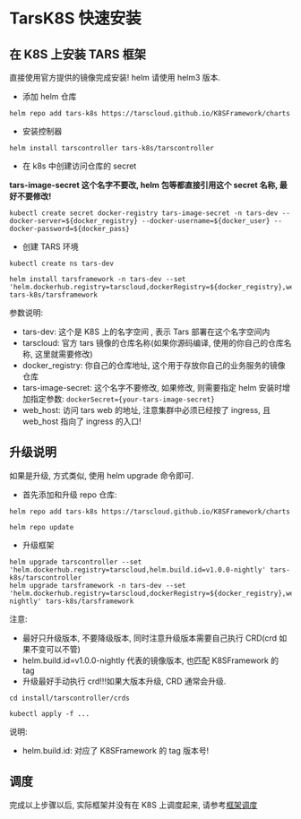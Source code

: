 # TarsK8S 快速安装

## 在 K8S 上安装 TARS 框架

直接使用官方提供的镜像完成安装! helm 请使用 helm3 版本.

- 添加 helm 仓库

```
helm repo add tars-k8s https://tarscloud.github.io/K8SFramework/charts

```

- 安装控制器

```
helm install tarscontroller tars-k8s/tarscontroller
```

- 在 k8s 中创建访问仓库的 secret

**tars-image-secret 这个名字不要改, helm 包等都直接引用这个 secret 名称, 最好不要修改!**

```
kubectl create secret docker-registry tars-image-secret -n tars-dev --docker-server=${docker_registry} --docker-username=${docker_user} --docker-password=${docker_pass}
```

- 创建 TARS 环境

```
kubectl create ns tars-dev

helm install tarsframework -n tars-dev --set 'helm.dockerhub.registry=tarscloud,dockerRegistry=${docker_registry},web=${web_host}' tars-k8s/tarsframework

```

参数说明:

- tars-dev: 这个是 K8S 上的名字空间 , 表示 Tars 部署在这个名字空间内
- tarscloud: 官方 tars 镜像的仓库名称(如果你源码编译, 使用的你自己的仓库名称, 这里就需要修改)
- docker_registry: 你自己的仓库地址, 这个用于存放你自己的业务服务的镜像仓库
- tars-image-secret: 这个名字不要修改, 如果修改, 则需要指定 helm 安装时增加指定参数: `dockerSecret={your-tars-image-secret}`
- web_host: 访问 tars web 的地址, 注意集群中必须已经按了 ingress, 且 web_host 指向了 ingress 的入口!

## 升级说明

如果是升级, 方式类似, 使用 helm upgrade 命令即可.

- 首先添加和升级 repo 仓库:

```
helm repo add tars-k8s https://tarscloud.github.io/K8SFramework/charts

helm repo update
```

- 升级框架

```
helm upgrade tarscontroller --set 'helm.dockerhub.registry=tarscloud,helm.build.id=v1.0.0-nightly' tars-k8s/tarscontroller
helm upgrade tarsframework -n tars-dev --set 'helm.dockerhub.registry=tarscloud,dockerRegistry=${docker_registry},web=${web_host},helm.build.id=v1.0.0-nightly' tars-k8s/tarsframework

```

注意:

- 最好只升级版本, 不要降级版本, 同时注意升级版本需要自己执行 CRD(crd 如果不变可以不管)
- helm.build.id=v1.0.0-nightly 代表的镜像版本, 也匹配 K8SFramework 的 tag
- 升级最好手动执行 crd!!!如果大版本升级, CRD 通常会升级.

```
cd install/tarscontroller/crds

kubectl apply -f ...

```

说明:

- helm.build.id: 对应了 K8SFramework 的 tag 版本号!

## 调度

完成以上步骤以后, 实际框架并没有在 K8S 上调度起来, 请参考[框架调度](./framework-affinity.md)
